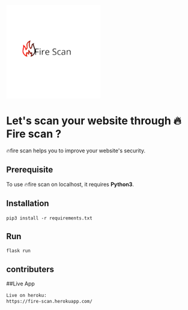 
<img src="/static/assets/logo1.png" alt="Fire🔥Scan" width="250">

# Let's scan your website through 🔥Fire scan ?
🔥fire scan helps you to improve your website's security.

## Prerequisite
To use 🔥fire scan on localhost, it requires **Python3**.

## Installation
```
pip3 install -r requirements.txt
```

## Run
```
flask run
```

## contributers

##Live App
````
Live on heroku:
https://fire-scan.herokuapp.com/
`````
